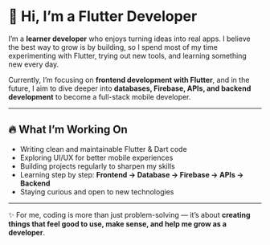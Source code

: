 # 👋 Hi, I’m a Flutter Developer

I’m a **learner developer** who enjoys turning ideas into real apps. I believe the best way to grow is by building, so I spend most of my time experimenting with Flutter, trying out new tools, and learning something new every day.  

Currently, I’m focusing on **frontend development with Flutter**, and in the future, I aim to dive deeper into **databases, Firebase, APIs, and backend development** to become a full-stack mobile developer.  

---

## 🔥 What I’m Working On
- Writing clean and maintainable Flutter & Dart code  
- Exploring UI/UX for better mobile experiences  
- Building projects regularly to sharpen my skills  
- Learning step by step: **Frontend → Database → Firebase → APIs → Backend**  
- Staying curious and open to new technologies  

---

✨ For me, coding is more than just problem-solving — it’s about **creating things that feel good to use, make sense, and help me grow as a developer**.  
